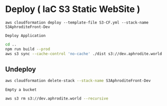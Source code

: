 # Deploy ( IaC S3 Static WebSite )

```shell 
aws cloudformation deploy --template-file S3-CF.yml --stack-name S3AphroditeFront-Dev
```

`Deploy Application`

```sh
cd ..
npm run build --prod
aws s3 sync --cache-control 'no-cache' ./dist s3://dev.aphrodite.world
```

## Undeploy

```sh
aws cloudformation delete-stack --stack-name S3AphroditeFront-Dev
```

`Empty a bucket`

```sh
aws s3 rm s3://dev.aphrodite.world --recursive
```